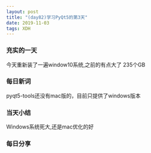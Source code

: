 ```yaml
---  
layout: post  
title: "(day82)学习PyQt5的第3天"   
date: 2019-11-03
tags: XDH    
---  
```


### 充实的一天
今天重新装了一遍window10系统,之前的有点大了
235个GB
### 每日新词

pyqt5-tools还没有mac版的，目前只提供了windows版本

### 当天小结

Windows系统死大,还是mac优化的好

### 每日分享
